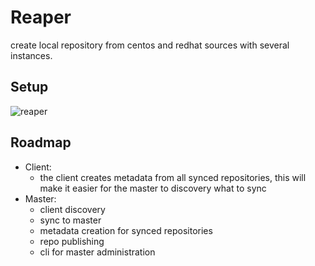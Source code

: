 # Reaper
create local repository from centos and redhat sources with several instances.

## Setup
![reaper](https://cloud.githubusercontent.com/assets/7287250/20973613/8f2722b6-bc99-11e6-9cd3-7b9ca90f5e9f.png)

## Roadmap
* Client:
   * the client creates metadata from all synced repositories, this will make it easier for the master to discovery what to sync
* Master:
   * client discovery
   * sync to master
   * metadata creation for synced repositories
   * repo publishing
   * cli for master administration